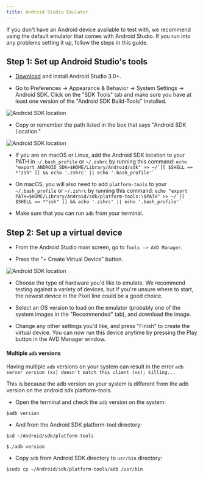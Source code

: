 ```yaml
---
title: Android Studio Emulator
---
```


If you don't have an Android device available to test with, we recommend using the default emulator that comes with Android Studio. If you run into any problems setting it up, follow the steps in this guide.

## Step 1: Set up Android Studio's tools

- [Download](https://developer.android.com/studio) and install Android Studio 3.0+.

- Go to Preferences -> Appearance & Behavior -> System Settings -> Android SDK. Click on the "SDK Tools" tab and make sure you have at least one version of the "Android SDK Build-Tools" installed.

![Android SDK location](/static/images/android-studio-build-tools.png)

- Copy or remember the path listed in the box that says "Android SDK Location."

![Android SDK location](/static/images/android-studio-sdk-location.png)

- If you are on macOS or Linux, add the Android SDK location to your PATH in `~/.bash_profile` or `~/.zshrc` by running this command: ``echo "export ANDROID_SDK=$HOME/Library/Android/sdk" >> ~/`[[ $SHELL == *"zsh" ]] && echo '.zshrc' || echo '.bash_profile'` ``

- On macOS, you will also need to add `platform-tools` to your `~/.bash_profile` or `~/.zshrc` by running this command: ``echo "export PATH=$HOME/Library/Android/sdk/platform-tools:\$PATH" >> ~/`[[ $SHELL == *"zsh" ]] && echo '.zshrc' || echo '.bash_profile'` ``

- Make sure that you can run `adb` from your terminal.

## Step 2: Set up a virtual device

- From the Android Studio main screen, go to `Tools -> AVD Manager`.

- Press the "+ Create Virtual Device" button.

![Android SDK location](/static/images/android-studio-avd-manager.png)

- Choose the type of hardware you'd like to emulate. We recommend testing against a variety of devices, but if you're unsure where to start, the newest device in the Pixel line could be a good choice.

- Select an OS version to load on the emulator (probably one of the system images in the "Recommended" tab), and download the image.

- Change any other settings you'd like, and press "Finish" to create the virtual device. You can now run this device anytime by pressing the Play button in the AVD Manager window.

#### Multiple `adb` versions

Having multiple `adb` versions on your system can result in the error `adb server version (xx) doesn't match this client (xx); killing...`

This is because the adb version on your system is different from the adb version on the android sdk platform-tools.

- Open the terminal and check the `adb` version on the system:

`$adb version`

- And from the Android SDK platform-tool directory:

`$cd ~/Android/sdk/platform-tools`

`$./adb version`

- Copy `adb` from Android SDK directory to `usr/bin` directory:

`$sudo cp ~/Android/sdk/platform-tools/adb /usr/bin`
